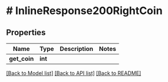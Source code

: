 # # InlineResponse200RightCoin

## Properties

Name | Type | Description | Notes
------------ | ------------- | ------------- | -------------
**get_coin** | **int** |  | 

[[Back to Model list]](../../README.md#documentation-for-models) [[Back to API list]](../../README.md#documentation-for-api-endpoints) [[Back to README]](../../README.md)


